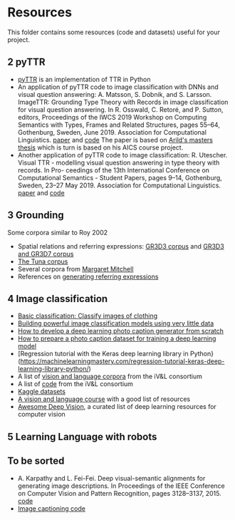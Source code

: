 
# Resources

This folder contains some resources (code and datasets) useful for your project.

## 2 pyTTR

  - [pyTTR](https://github.com/GU-CLASP/pyttr/blob/master/ttr-overview-aics2019.ipynb) is an implementation of TTR in Python
  - An application of pyTTR code to image classification with DNNs and visual question answering: A. Matsson, S. Dobnik, and S. Larsson. ImageTTR: Grounding Type Theory with Records in image classification for visual question answering. In R. Osswald, C. Retoré, and P. Sutton, editors, Proceedings of the IWCS 2019 Workshop on Computing Semantics with Types, Frames and Related Structures, pages 55–64, Gothenburg, Sweden, June 2019. Association for Computational Linguistics. [paper](https://www.aclweb.org/anthology/W19-1007/) and [code](https://github.com/arildm/imagettr) The paper is based on [Arild's masters thesis](https://gupea.ub.gu.se/handle/2077/62521) which is turn is based on his AICS course project.
  - Another application of pyTTR code to image classification: R. Utescher. Visual TTR - modelling visual question answering in type theory with records. In Pro- ceedings of the 13th International Conference on Computational Semantics - Student Papers, pages 9–14, Gothenburg, Sweden, 23–27 May 2019. Association for Computational Linguistics. [paper](https://www.aclweb.org/anthology/W19-0602/) and [code]()


## 3 Grounding

Some corpora similar to Roy 2002

  -  Spatial relations and referring expressions: [GR3D3 corpus](http://web.science.mq.edu.au/~jviethen/spatial/index.html) and [GR3D3 and GR3D7 corpus](http://jetteviethen.net/research/spatial.html)
  - [The Tuna corpus](https://www.abdn.ac.uk/ncs/departments/computing-science/corpus-496.php)
  - Several corpora from [Margaret Mitchell](http://www.m-mitchell.com/corpora.html)
  - References on [generating referring expressions](http://web.science.mq.edu.au/~jviethen/GREbib.php)



## 4 Image classification

  - [Basic classification: Classify images of clothing](https://www.tensorflow.org/tutorials/keras/classification)
  - [Building powerful image classification models using very little data](https://blog.keras.io/building-powerful-image-classification-models-using-very-little-data.html)
  - [How to develop a deep learning photo caption generator from scratch](https://machinelearningmastery.com/develop-a-deep-learning-caption-generation-model-in-python/)
  - [How to prepare a photo caption dataset for training a deep learning model](https://machinelearningmastery.com/prepare-photo-caption-dataset-training-deep-learning-model/)
  - [Regression tutorial with the Keras deep learning library in Python}(https://machinelearningmastery.com/regression-tutorial-keras-deep-learning-library-python/)
  - A list of [vision and language corpora](https://ivl-net.eu/repositories/data-resources/) from the iV&L consortium
  - A list of [code](https://ivl-net.eu/repositories/software-resources/) from the iV&L consortium
  - [Kaggle datasets](https://www.kaggle.com/datasets)
  - [A vision and language course](http://llcao.net/cu-deeplearning15/resource.html) with a good list of resources
  - [Awesome Deep Vision](https://github.com/kjw0612/awesome-deep-vision), a curated list of deep learning resources for computer vision



## 5 Learning Language with robots





## To be sorted
  
  - A. Karpathy and L. Fei-Fei. Deep visual-semantic alignments for generating image descriptions. In Proceedings of the IEEE Conference on Computer Vision and Pattern Recognition, pages 3128–3137, 2015. [code](https://cs.stanford.edu/people/karpathy/deepimagesent/)
  - [Image captioning code](https://github.com/anuragmishracse/caption_generator)
  
  
